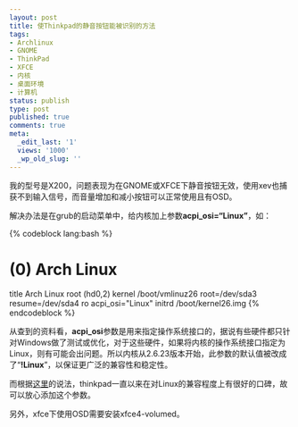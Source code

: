 ```yaml
---
layout: post
title: 使Thinkpad的静音按钮能被识别的方法
tags:
- Archlinux
- GNOME
- ThinkPad
- XFCE
- 内核
- 桌面环境
- 计算机
status: publish
type: post
published: true
comments: true
meta:
  _edit_last: '1'
  views: '1000'
  _wp_old_slug: ''
---
```

我的型号是X200，问题表现为在GNOME或XFCE下静音按钮无效，使用xev也捕获不到输入信号，而音量增加和减小按钮可以正常使用且有OSD。

解决办法是在grub的启动菜单中，给内核加上参数<strong>acpi_osi=“Linux”</strong>，如： 

{% codeblock lang:bash %}
# (0) Arch Linux
title  Arch Linux
root   (hd0,2)
kernel /boot/vmlinuz26 root=/dev/sda3 resume=/dev/sda4 ro acpi_osi="Linux"
initrd /boot/kernel26.img
{% endcodeblock %}

从查到的资料看，<strong>acpi_osi</strong>参数是用来指定操作系统接口的，据说有些硬件都只针对Windows做了测试或优化，对于这些硬件，如果将内核的操作系统接口指定为Linux，则有可能会出问题。所以内核从2.6.23版本开始，此参数的默认值被改成了“<strong>!Linux</strong>”，以保证更广泛的兼容性和稳定性。

而根据<a href="http://www.thinkwiki.org/wiki/Mute_button">这里</a>的说法，thinkpad一直以来在对Linux的兼容程度上有很好的口碑，故可以放心添加这个参数。 

另外，xfce下使用OSD需要安装xfce4-volumed。
